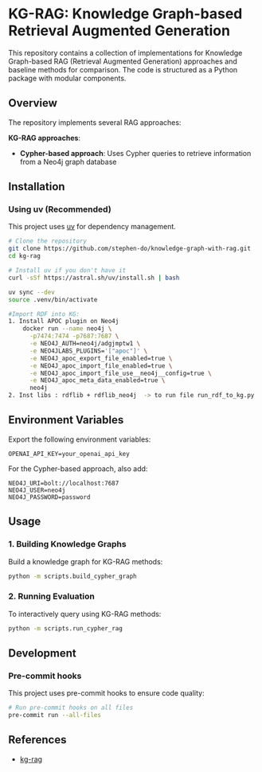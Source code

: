 # KG-RAG: Knowledge Graph-based Retrieval Augmented Generation

This repository contains a collection of implementations for Knowledge Graph-based RAG (Retrieval Augmented Generation) approaches and baseline methods for comparison. The code is structured as a Python package with modular components.

## Overview

The repository implements several RAG approaches:

**KG-RAG approaches**:
   - **Cypher-based approach**: Uses Cypher queries to retrieve information from a Neo4j graph database
## Installation

### Using uv (Recommended)

This project uses [uv](https://github.com/astral-sh/uv) for dependency management.

```bash
# Clone the repository
git clone https://github.com/stephen-do/knowledge-graph-with-rag.git
cd kg-rag

# Install uv if you don't have it
curl -sSf https://astral.sh/uv/install.sh | bash

uv sync --dev
source .venv/bin/activate

#Import RDF into KG:
1. Install APOC plugin on Neo4j
    docker run --name neo4j \
      -p7474:7474 -p7687:7687 \
      -e NEO4J_AUTH=neo4j/adgjmptw1 \
      -e NEO4JLABS_PLUGINS='["apoc"]' \
      -e NEO4J_apoc_export_file_enabled=true \
      -e NEO4J_apoc_import_file_enabled=true \
      -e NEO4J_apoc_import_file_use__neo4j__config=true \
      -e NEO4J_apoc_meta_data_enabled=true \
      neo4j
2. Inst libs : rdflib + rdflib_neo4j  -> to run file run_rdf_to_kg.py 
```


## Environment Variables

Export the following environment variables:

```
OPENAI_API_KEY=your_openai_api_key
```

For the Cypher-based approach, also add:

```
NEO4J_URI=bolt://localhost:7687
NEO4J_USER=neo4j
NEO4J_PASSWORD=password
```

## Usage

### 1. Building Knowledge Graphs

Build a knowledge graph for KG-RAG methods:

```bash
python -m scripts.build_cypher_graph
```
### 2. Running Evaluation
To interactively query using KG-RAG methods:

```bash
python -m scripts.run_cypher_rag 
```

## Development

### Pre-commit hooks

This project uses pre-commit hooks to ensure code quality:

```bash
# Run pre-commit hooks on all files
pre-commit run --all-files
```

## References

- [kg-rag](https://github.com/VectorInstitute/kg-rag)